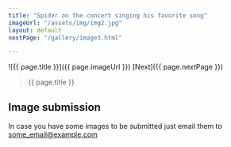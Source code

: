 ```yaml
---
title: "Spider on the concert singing his favorite song"
imageUrl: "/assets/img/img2.jpg"
layout: default
nextPage: "/gallery/image3.html"

---
```


![{{ page.title }}]({{ page.imageUrl }}) [Next]({{ page.nextPage }})
> {{ page.title }}



## Image submission

In case you have some images to be submitted just email them to some_email@example.com
